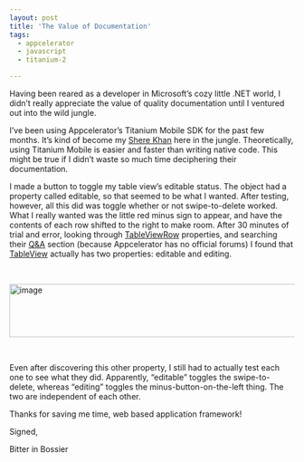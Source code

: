 ```yaml
---
layout: post
title: 'The Value of Documentation'
tags:
  - appcelerator
  - javascript
  - titanium-2

---
```


<p>Having been reared as a developer in Microsoft’s cozy little .NET world, I didn’t really appreciate the value of quality documentation until I ventured out into the wild jungle.</p>  <p>I’ve been using Appcelerator’s Titanium Mobile SDK for the past few months. It’s kind of become my <a title="Chris Benard is my Baloo" href="http://en.wikipedia.org/wiki/Shere_Khan" target="_blank">Shere Khan</a> here in the jungle. Theoretically, using Titanium Mobile is easier and faster than writing native code. This might be true if I didn’t waste so much time deciphering their documentation. </p>  <p>I made a button to toggle my table view’s editable status. The object had a property called editable, so that seemed to be what I wanted. After testing, however, all this did was toggle whether or not swipe-to-delete worked. What I really wanted was the little red minus sign to appear, and have the contents of each row shifted to the right to make room. After 30 minutes of trial and error, looking through <a href="http://developer.appcelerator.com/apidoc/mobile/latest/Titanium.UI.TableViewRow-object" target="_blank">TableViewRow</a> properties, and searching their <a title="Want to see only the results that have been answered? Screw you." href="http://developer.appcelerator.com/questions/newest" target="_blank">Q&amp;A</a> section (because Appcelerator has no official forums) I found that <a title="I&#39;m surprised it doesn&#39;t have two visibility properties: visible and viewing" href="http://developer.appcelerator.com/apidoc/mobile/latest/Titanium.UI.TableView-object" target="_blank">TableView</a> actually has two properties: editable and editing.</p>  <p>&#160;</p>  <p><a href="http://www.sethgholson.com/wp-content/uploads/2011/10/image1.png"><img style="border-bottom: 0px; border-left: 0px; display: inline; border-top: 0px; border-right: 0px" title="image" border="0" alt="image" src="http://www.sethgholson.com/wp-content/uploads/2011/10/image_thumb1.png" width="603" height="94" /></a> </p>  <p>&#160;</p>  <p>Even after discovering this other property, I still had to actually test each one to see what they did. Apparently, “editable” toggles the swipe-to-delete, whereas “editing” toggles the minus-button-on-the-left thing. The two are independent of each other. </p>  <p>Thanks for saving me time, web based application framework!</p>  <p>Signed,</p>  <p>Bitter in Bossier</p>
